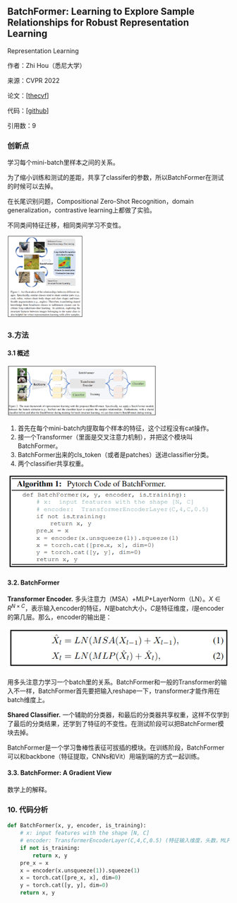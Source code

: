 ## BatchFormer: Learning to Explore Sample Relationships for Robust Representation Learning
Representation Learning

作者：Zhi Hou（悉尼大学）

来源：CVPR 2022

论文：[[thecvf](https://openaccess.thecvf.com/content/CVPR2022/papers/Hou_BatchFormer_Learning_To_Explore_Sample_Relationships_for_Robust_Representation_Learning_CVPR_2022_paper.pdf)]

代码：[[github](https://github.com/zhihou7/BatchFormer)]

引用数：9



### 创新点

学习每个mini-batch里样本之间的关系。

为了缩小训练和测试的差距，共享了classifer的参数，所以BatchFormer在测试的时候可以去掉。

在长尾识别问题，Compositional Zero-Shot Recognition，domain generalization，contrastive learning上都做了实验。

不同类间特征迁移，相同类间学习不变性。

<img src="./pic/image-20230115172219315.png" alt="image-20230115172219315" style="zoom:25%;" />

### 3.方法

#### 3.1 概述

<img src="./pic/image-20230115172530057.png" alt="image-20230115172530057" style="zoom:33%;" />

1. 首先在每个mini-batch内提取每个样本的特征，这个过程没有cat操作。
2. 接一个Transformer（里面是交叉注意力机制），并把这个模块叫BatchFormer。
3. BatchFormer出来的cls_token（或者是patches）送进classifier分类。
4. 两个classifier共享权重。

![image-20230115173111831](./pic/image-20230115173111831.png)

#### 3.2. BatchFormer

**Transformer Encoder.** 多头注意力（MSA）+MLP+LayerNorm（LN）。$X \in R^{N \times C}$，表示输入encoder的特征，$N$是batch大小，$C$是特征维度，$l$是encoder的第几层。那么，encoder的输出是：

![image-20230115173638067](./pic/image-20230115173638067.png)

用多头注意力学习一个batch里的关系。BatchFormer和一般的Transformer的输入不一样，BatchFormer首先要把输入reshape一下，transformer才能作用在batch维度上。

**Shared Classifier.** 一个辅助的分类器，和最后的分类器共享权重，这样不仅学到了最后的分类结果，还学到了特征的不变性。在测试阶段可以把BatchFormer模块去掉。

BatchFormer是一个学习鲁棒性表征可拔插的模块。在训练阶段，BatchFormer可以和backbone（特征提取，CNNs和Vit）用端到端的方式一起训练。

#### 3.3. BatchFormer: A Gradient View

数学上的解释。





### 10. 代码分析

```python
def BatchFormer(x, y, encoder, is_training):
    # x: input features with the shape [N, C]
    # encoder: TransformerEncoderLayer(C,4,C,0.5) (特征输入维度，头数，MLP输出维度，dropout)
    if not is_training:
        return x, y
    pre_x = x
    x = encoder(x.unsqueeze(1)).squeeze(1)
    x = torch.cat([pre_x, x], dim=0)
    y = torch.cat([y, y], dim=0)
    return x, y
```

